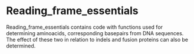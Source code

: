 # Reading_frame_essentials
Reading_frame_essentials contains code with functions used for determining aminoacids, corresponding basepairs from DNA sequences. The effect of these two in relation to indels and fusion proteins can also be determined.

